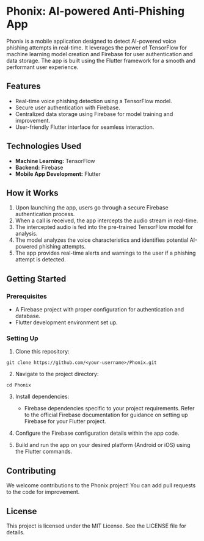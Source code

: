# Phonix: AI-powered Anti-Phishing App

Phonix is a mobile application designed to detect AI-powered voice phishing attempts in real-time. It leverages the power of TensorFlow for machine learning model creation and Firebase for user authentication and data storage. The app is built using the Flutter framework for a smooth and performant user experience.

## Features

* Real-time voice phishing detection using a TensorFlow model.
* Secure user authentication with Firebase.
* Centralized data storage using Firebase for model training and improvement.
* User-friendly Flutter interface for seamless interaction.

## Technologies Used

* **Machine Learning:** TensorFlow
* **Backend:** Firebase
* **Mobile App Development:** Flutter

## How it Works

1. Upon launching the app, users go through a secure Firebase authentication process.
2. When a call is received, the app intercepts the audio stream in real-time.
3. The intercepted audio is fed into the pre-trained TensorFlow model for analysis.
4. The model analyzes the voice characteristics and identifies potential AI-powered phishing attempts.
5. The app provides real-time alerts and warnings to the user if a phishing attempt is detected.

## Getting Started

### Prerequisites

* A Firebase project with proper configuration for authentication and database.
* Flutter development environment set up.

### Setting Up

1. Clone this repository:
```
git clone https://github.com/<your-username>/Phonix.git
```

2. Navigate to the project directory:
```
cd Phonix
```

3. Install dependencies:

   * Firebase dependencies specific to your project requirements. Refer to the official Firebase documentation for guidance on setting up Firebase for your Flutter project. 

4. Configure the Firebase configuration details within the app code.

5. Build and run the app on your desired platform (Android or iOS) using the Flutter commands.


## Contributing

We welcome contributions to the Phonix project! You can add pull requests to the code for improvement.

## License

This project is licensed under the MIT License. See the LICENSE file for details.
